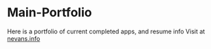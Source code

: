 # Main-Portfolio
Here is a portfolio of current completed apps, and resume info
Visit at [nevans.info](https://nevans.info/)
